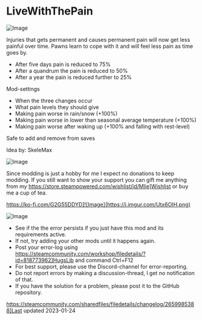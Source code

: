 # LiveWithThePain

![Image](https://i.imgur.com/buuPQel.png)


Injuries that gets permanent and causes permanent pain will now get less painful over time. 
Pawns learn to cope with it and will feel less pain as time goes by.



-  After five days pain is reduced to 75%
-  After a quandrum the pain is reduced to 50%
-  After a year the pain is reduced further to 25%



Mod-settings


-  When the three changes occur
-  What pain levels they should give
-  Making pain worse in rain/snow (+100%)
-  Making pain worse in lower than seasonal average temperature (+100%)
-  Making pain worse after waking up (+100% and falling with rest-level)



Safe to add and remove from saves

Idea by: SkeleMax
	
![Image](https://i.imgur.com/O0IIlYj.png)

Since modding is just a hobby for me I expect no donations to keep modding. If you still want to show your support you can gift me anything from my https://store.steampowered.com/wishlist/id/Mlie]Wishlist or buy me a cup of tea.

https://ko-fi.com/G2G55DDYD]![Image](https://i.imgur.com/Utx6OIH.png)


![Image](https://i.imgur.com/PwoNOj4.png)



-  See if the the error persists if you just have this mod and its requirements active.
-  If not, try adding your other mods until it happens again.
-  Post your error-log using https://steamcommunity.com/workshop/filedetails/?id=818773962]HugsLib and command Ctrl+F12
-  For best support, please use the Discord-channel for error-reporting.
-  Do not report errors by making a discussion-thread, I get no notification of that.
-  If you have the solution for a problem, please post it to the GitHub repository.




https://steamcommunity.com/sharedfiles/filedetails/changelog/2659985388]Last updated 2023-01-24
